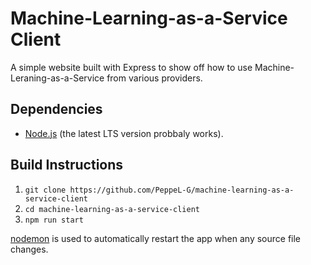 # Machine-Learning-as-a-Service Client
A simple website built with Express to show off how to use Machine-Leraning-as-a-Service from various providers.

## Dependencies
* [Node.js](https://nodejs.org/en/) (the latest LTS version probbaly works).

## Build Instructions
1. `git clone https://github.com/PeppeL-G/machine-learning-as-a-service-client`
2. `cd machine-learning-as-a-service-client`
3. `npm run start`

[nodemon](https://www.npmjs.com/package/nodemon) is used to automatically restart the app when any source file changes.